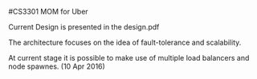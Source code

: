 #CS3301 MOM for Uber

Current Design is presented in the design.pdf

The architecture focuses on the idea of fault-tolerance and scalability. 

At current stage it is possible to make use of multiple load balancers and node
spawnes. (10 Apr 2016)



